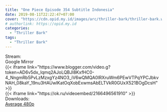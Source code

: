 ```yaml
---
title: "One Piece Episode 354 Subtitle Indonesia"
date: 2019-08-11T22:22:47+07:00
cover: "https://cdn.opid.my.id/images/arc/thriller-bark/thriller-bark.webp" # Optional, cover
# authorlink: https://opid.my.id
categories:
  - "Thriller Bark"
tags:
  - "Thriller Bark"
---
```

<div class="ui menu violet borderless inverted">
  <div class="header item active">
        Stream:
    </div>
  <a class="active item" data-tab="google">
    <i class="google drive icon"></i> Google
  </a>
  <a class="item nounderline" data-tab="mirror">
    <i class="odnoklassniki icon"></i> Mirror
  </a>
</div>
<div class="ui bottom attached tab segment active" style="border:0 !important;" data-tab="google">
{{< iframe link="https://www.blogger.com/video.g?token=AD6v5dx_Iqmq2AJoLQBJl8KxfHC0-4_NngmRb5PvLzMzxgYz4NO3_iV6wQMQA0lRXruWm6PEwVTPqYPCJbkvNAH_08kaY_19nu3HAUwlKatOqXobExwmsAbELTVkR0GUxX521BOgDcsH" >}}
</div>
<div class="ui bottom attached tab segment" style="border:0 !important;" data-tab="mirror">
{{< iframe link="https://ok.ru/videoembed/2166496561910" >}}
</div>
<div class="ui menu violet borderless inverted">
  <div class="header item active">
        Downloads:
    </div>
  <a class="item nounderline" href="https://ouo.io/WTK7Mmg" target="_blank" rel="dofollow"><i class="google drive icon"></i>
    Average 480p</a>
</div>